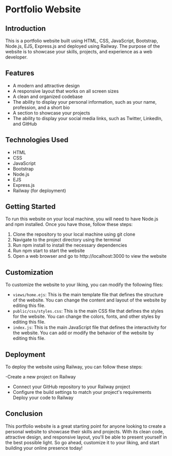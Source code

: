 # Portfolio Website
## Introduction
This is a portfolio website built using HTML, CSS, JavaScript, Bootstrap, Node.js, EJS, Express.js and deployed using Railway. The purpose of the website is to showcase your skills, projects, and experience as a web developer.

## Features
- A modern and attractive design
- A responsive layout that works on all screen sizes
- A clean and organized codebase
- The ability to display your personal information, such as your name, profession, and a short bio
- A section to showcase your projects
- The ability to display your social media links, such as Twitter, LinkedIn, and GitHub
## Technologies Used
- HTML
- CSS
- JavaScript
- Bootstrap
- Node.js
- EJS
- Express.js
- Railway (for deployment)
## Getting Started
To run this website on your local machine, you will need to have Node.js and npm installed. Once you have those, follow these steps:

1. Clone the repository to your local machine using git clone <repo URL>
2. Navigate to the project directory using the terminal
3. Run npm install to install the necessary dependencies
4. Run npm start to start the website
5. Open a web browser and go to http://localhost:3000 to view the website
## Customization
To customize the website to your liking, you can modify the following files:

- `views/home.ejs`: This is the main template file that defines the structure of the website. You can change the content and layout of the website by editing this file.
- `public/css/styles.css`: This is the main CSS file that defines the styles for the website. You can change the colors, fonts, and other styles by editing this file.
- `index.js`: This is the main JavaScript file that defines the interactivity for the website. You can add or modify the behavior of the website by editing this file.
## Deployment
To deploy the website using Railway, you can follow these steps:

 -Create a new project on Railway
- Connect your GitHub repository to your Railway project
- Configure the build settings to match your project's requirements
Deploy your code to Railway
## Conclusion
This portfolio website is a great starting point for anyone looking to create a personal website to showcase their skills and projects. With its clean code, attractive design, and responsive layout, you'll be able to present yourself in the best possible light. So go ahead, customize it to your liking, and start building your online presence today!




